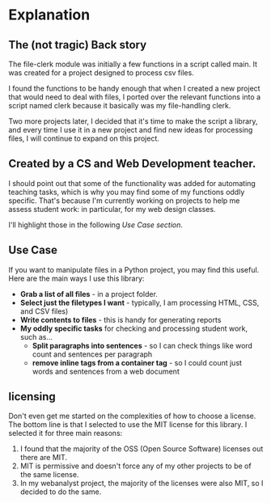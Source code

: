 # Explanation

## The (not tragic) Back story
The file-clerk module was initially a few functions in a script called main. It was created for a project designed to process csv files.

I found the functions to be handy enough that when I created a new project that would need to deal with files, I ported over the relevant functions into a script named clerk because it basically was my file-handling clerk.

Two more projects later, I decided that it's time to make the script a library, and every time I use it in a new project and find new ideas for processing files, I will continue to expand on this project.

## Created by a CS and Web Development teacher.
I should point out that some of the functionality was added for automating teaching tasks, which is why you may find some of my functions oddly specific. That's because I'm currently working on projects to help me assess student work: in particular, for my web design classes.

I'll highlight those in the following *Use Case section*.

## Use Case
If you want to manipulate files in a Python project, you may find this useful. Here are the main ways I use this library:

* **Grab a list of all files** - in a project folder.
* **Select just the filetypes I want** - typically, I am processing HTML, CSS, and CSV files)
* **Write contents to files** - this is handy for generating reports
* **My oddly specific tasks** for checking and processing student work, such as...
    - **Split paragraphs into sentences** - so I can check things like word count and sentences per paragraph
    - **remove inline tags from a container tag** - so I could count just words and sentences from a web document

## licensing
Don't even get me started on the complexities of how to choose a license. The bottom line is that I selected to use the MIT license for this library. I selected it for three main reasons:

1. I found that the majority of the OSS (Open Source Software) licenses out there are MIT.
2. MIT is permissive and doesn't force any of my other projects to be of the same license.
3. In my webanalyst project, the majority of the licenses were also MIT, so I decided to do the same.
